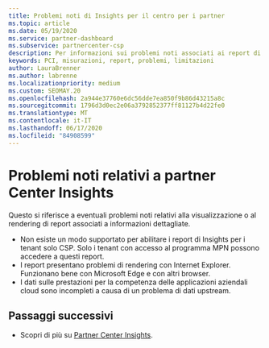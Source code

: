 ```yaml
---
title: Problemi noti di Insights per il centro per i partner
ms.topic: article
ms.date: 05/19/2020
ms.service: partner-dashboard
ms.subservice: partnercenter-csp
description: Per informazioni sui problemi noti associati ai report di partner Center Insights (PCI), vedere.
keywords: PCI, misurazioni, report, problemi, limitazioni
author: LauraBrenner
ms.author: labrenne
ms.localizationpriority: medium
ms.custom: SEOMAY.20
ms.openlocfilehash: 2a944e37760e6dc56dde7ea850f9b86d43215a8c
ms.sourcegitcommit: 1796d3d0ec2e06a3792852377ff81127b4d22fe0
ms.translationtype: MT
ms.contentlocale: it-IT
ms.lasthandoff: 06/17/2020
ms.locfileid: "84908599"
---
```

# <a name="known-issues-with-partner-center-insights"></a>Problemi noti relativi a partner Center Insights

Questo si riferisce a eventuali problemi noti relativi alla visualizzazione o al rendering di report associati a informazioni dettagliate.

- Non esiste un modo supportato per abilitare i report di Insights per i tenant solo CSP. Solo i tenant con accesso al programma MPN possono accedere a questi report.
- I report presentano problemi di rendering con Internet Explorer. Funzionano bene con Microsoft Edge e con altri browser.
- I dati sulle prestazioni per la competenza delle applicazioni aziendali cloud sono incompleti a causa di un problema di dati upstream.

## <a name="next-steps"></a>Passaggi successivi

- Scopri di più su [Partner Center Insights](partner-center-insights.md).

